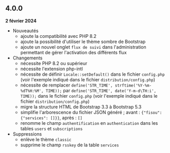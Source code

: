 ## 4.0.0
**2 février 2024**

- Nouveautés
    - ajoute la compatibilité avec PHP 8.2
    - ajoute la possibilité d'utiliser le thème sombre de Bootstrap
    - ajoute un nouvel onglet `flux de suivi` dans l'administration permettant de gérer l'activation des différents flux
- Changements
    - nécessite PHP 8.2 ou supérieur
    - nécessite l'extension php-intl
    - nécessite de définir `Locale::setDefault()` dans le fichier `config.php` (voir l'exemple indiqué dans le fichier `distribution/config.php`)
    - nécessite de remplacer `define('STR_TIME', strftime('%Y-%m-%dT%H:%M', TIME));` par `define('STR_TIME', date('Y-m-d\TH:i', TIME));` dans le fichier `config.php` (voir l'exemple indiqué dans le fichier `distribution/config.php`)
    - migre la structure HTML de Bootstrap 3.3 à Bootstrap 5.3
    - simplifie l'arborescence du fichier JSON généré ; avant : `{"fisou": {"services": []}}`, après : `[]`
    - renomme le champ `authentification` en `authentication` dans les tables `users` et `subscriptions`
- Suppressions
    - enlève le thème `classic`
    - supprime le champ `rsskey` de la table `services`
